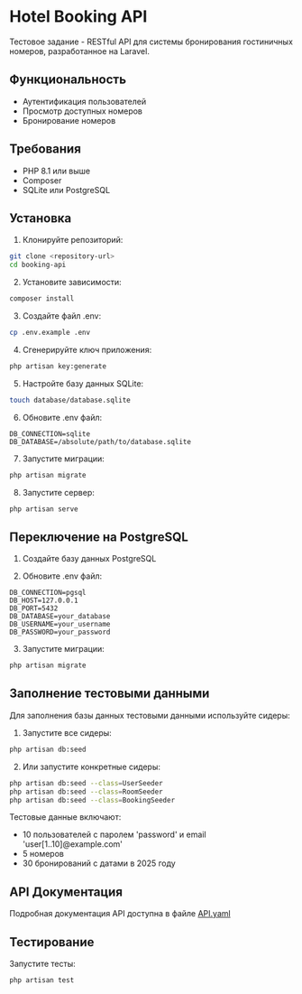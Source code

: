 # Hotel Booking API

Тестовое задание - RESTful API для системы бронирования гостиничных номеров, разработанное на Laravel.

## Функциональность

- Аутентификация пользователей
- Просмотр доступных номеров
- Бронирование номеров

## Требования

- PHP 8.1 или выше
- Composer
- SQLite или PostgreSQL

## Установка

1. Клонируйте репозиторий:
```bash
git clone <repository-url>
cd booking-api
```

2. Установите зависимости:
```bash
composer install
```

3. Создайте файл .env:
```bash
cp .env.example .env
```

4. Сгенерируйте ключ приложения:
```bash
php artisan key:generate
```

5. Настройте базу данных SQLite:
```bash
touch database/database.sqlite
```

6. Обновите .env файл:
```
DB_CONNECTION=sqlite
DB_DATABASE=/absolute/path/to/database.sqlite
```

7. Запустите миграции:
```bash
php artisan migrate
```

8. Запустите сервер:
```bash
php artisan serve
```

## Переключение на PostgreSQL

1. Создайте базу данных PostgreSQL

2. Обновите .env файл:
```
DB_CONNECTION=pgsql
DB_HOST=127.0.0.1
DB_PORT=5432
DB_DATABASE=your_database
DB_USERNAME=your_username
DB_PASSWORD=your_password
```

3. Запустите миграции:
```bash
php artisan migrate
```

## Заполнение тестовыми данными

Для заполнения базы данных тестовыми данными используйте сидеры:

1. Запустите все сидеры:
```bash
php artisan db:seed
```

2. Или запустите конкретные сидеры:
```bash
php artisan db:seed --class=UserSeeder
php artisan db:seed --class=RoomSeeder
php artisan db:seed --class=BookingSeeder
```

Тестовые данные включают:
- 10 пользователей с паролем 'password' и email 'user[1..10]@example.com'
- 5 номеров
- 30 бронирований с датами в 2025 году

## API Документация

Подробная документация API доступна в файле [API.yaml](API.yaml)

## Тестирование

Запустите тесты:
```bash
php artisan test
```
